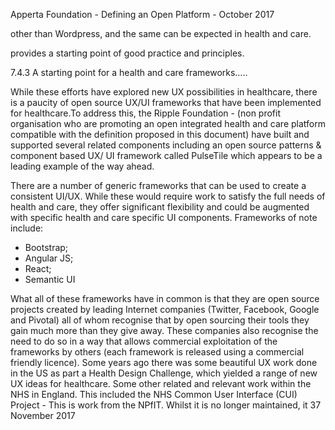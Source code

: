Apperta Foundation - Defining an Open Platform - October 2017

other than Wordpress, and the same can
be expected in health and care.

provides a starting point of good practice
and principles.

7.4.3 A starting point for a health
and care frameworks…..

While these efforts have explored new
UX possibilities in healthcare, there
is a paucity of open source UX/UI
frameworks that have been implemented
for healthcare.To address this, the Ripple
Foundation - (non profit organisation who
are promoting an open integrated health
and care platform compatible with the
definition proposed in this document)
have built and supported several related
components including an open source
patterns & component based UX/
UI framework called PulseTile which
appears to be a leading example of the
way ahead.

There are a number of generic frameworks
that can be used to create a consistent
UI/UX. While these would require work to
satisfy the full needs of health and care,
they offer significant flexibility and could
be augmented with specific health and
care specific UI components. Frameworks
of note include:

* Bootstrap;
* Angular JS;
* React;
* Semantic UI

What all of these frameworks have in
common is that they are open source
projects created by leading Internet
companies (Twitter, Facebook, Google
and Pivotal) all of whom recognise that
by open sourcing their tools they gain
much more than they give away. These
companies also recognise the need to
do so in a way that allows commercial
exploitation of the frameworks by others
(each framework is released using a
commercial friendly licence).
Some years ago there was some beautiful
UX work done in the US as part a Health
Design Challenge, which yielded a range
of new UX ideas for healthcare.
Some other related and relevant work
within the NHS in England. This included
the NHS Common User Interface (CUI)
Project - This is work from the NPfIT.
Whilst it is no longer maintained, it
37
November 2017

